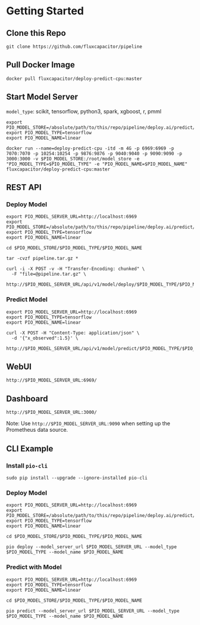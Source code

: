 # Getting Started 

## Clone this Repo
```
git clone https://github.com/fluxcapacitor/pipeline
```

## Pull Docker Image 
```
docker pull fluxcapacitor/deploy-predict-cpu:master
```

## Start Model Server
`model_type`: scikit, tensorflow, python3, spark, xgboost, r, pmml
```
export PIO_MODEL_STORE=/absolute/path/to/this/repo/pipeline/deploy.ai/predict/samples
export PIO_MODEL_TYPE=tensorflow
export PIO_MODEL_NAME=linear
```
```
docker run --name=deploy-predict-cpu -itd -m 4G -p 6969:6969 -p 7070:7070 -p 10254:10254 -p 9876:9876 -p 9040:9040 -p 9090:9090 -p 3000:3000 -v $PIO_MODEL_STORE:/root/model_store -e "PIO_MODEL_TYPE=$PIO_MODEL_TYPE" -e "PIO_MODEL_NAME=$PIO_MODEL_NAME" fluxcapacitor/deploy-predict-cpu:master
```

## REST API
### Deploy Model
```
export PIO_MODEL_SERVER_URL=http://localhost:6969
export PIO_MODEL_STORE=/absolute/path/to/this/repo/pipeline/deploy.ai/predict/samples
export PIO_MODEL_TYPE=tensorflow
export PIO_MODEL_NAME=linear
```
```
cd $PIO_MODEL_STORE/$PIO_MODEL_TYPE/$PIO_MODEL_NAME

tar -cvzf pipeline.tar.gz *
```
```
curl -i -X POST -v -H "Transfer-Encoding: chunked" \
  -F "file=@pipeline.tar.gz" \
  http://$PIO_MODEL_SERVER_URL/api/v1/model/deploy/$PIO_MODEL_TYPE/$PIO_MODEL_NAME
```

### Predict Model
```
export PIO_MODEL_SERVER_URL=http://localhost:6969
export PIO_MODEL_TYPE=tensorflow
export PIO_MODEL_NAME=linear
```
```
curl -X POST -H "Content-Type: application/json" \
  -d '{"x_observed":1.5}' \
  http://$PIO_MODEL_SERVER_URL/api/v1/model/predict/$PIO_MODEL_TYPE/$PIO_MODEL_NAME
```

## WebUI 
```
http://$PIO_MODEL_SERVER_URL:6969/
```

## Dashboard
```
http://$PIO_MODEL_SERVER_URL:3000/
```
Note:  Use `http://$PIO_MODEL_SERVER_URL:9090` when setting up the Prometheus data source.


## CLI Example
### Install `pio-cli`
```
sudo pip install --upgrade --ignore-installed pio-cli
```

### Deploy Model
```
export PIO_MODEL_SERVER_URL=http://localhost:6969
export PIO_MODEL_STORE=/absolute/path/to/this/repo/pipeline/deploy.ai/predict/samples
export PIO_MODEL_TYPE=tensorflow
export PIO_MODEL_NAME=linear

cd $PIO_MODEL_STORE/$PIO_MODEL_TYPE/$PIO_MODEL_NAME

pio deploy --model_server_url $PIO_MODEL_SERVER_URL --model_type $PIO_MODEL_TYPE --model_name $PIO_MODEL_NAME
```

### Predict with Model
```
export PIO_MODEL_SERVER_URL=http://localhost:6969
export PIO_MODEL_TYPE=tensorflow
export PIO_MODEL_NAME=linear

cd $PIO_MODEL_STORE/$PIO_MODEL_TYPE/$PIO_MODEL_NAME

pio predict --model_server_url $PIO_MODEL_SERVER_URL --model_type $PIO_MODEL_TYPE --model_name $PIO_MODEL_NAME
```
